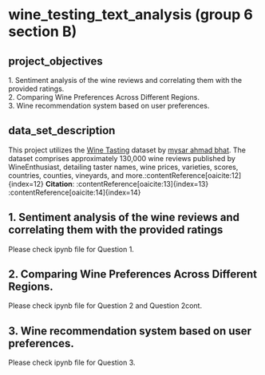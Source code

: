 # wine_testing_text_analysis (group 6 section B)

## project_objectives
 1.⁠ ⁠Sentiment analysis of the wine reviews and correlating them with the provided ratings.  
 2. Comparing Wine Preferences Across Different Regions.  
 3. ⁠Wine recommendation system based on user preferences.   

## data_set_description
This project utilizes the [Wine Tasting](https://www.kaggle.com/datasets/mysarahmadbhat/wine-tasting) dataset by [mysar ahmad bhat](https://www.kaggle.com/mysarahmadbhat). The dataset comprises approximately 130,000 wine reviews published by WineEnthusiast, detailing taster names, wine prices, varieties, scores, countries, counties, vineyards, and more.&#8203;:contentReference[oaicite:12]{index=12}
**Citation**:
:contentReference[oaicite:13]{index=13}&#8203;:contentReference[oaicite:14]{index=14}

## 1. Sentiment analysis of the wine reviews and correlating them with the provided ratings
Please check ipynb file for Question 1.

## 2. Comparing Wine Preferences Across Different Regions.  
Please check ipynb file for Question 2 and Question 2cont.

## 3. ⁠Wine recommendation system based on user preferences.    
Please check ipynb file for Question 3.
